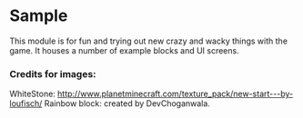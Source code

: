 # Sample

This module is for fun and trying out new crazy and wacky things with the game. It houses a number of example blocks and UI screens.

### Credits for images:

WhiteStone: http://www.planetminecraft.com/texture_pack/new-start---by-loufisch/
Rainbow block: created by DevChoganwala.